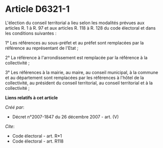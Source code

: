 # Article D6321-1

L'élection du conseil territorial a lieu selon les modalités prévues aux articles R. 1 à R. 97 et aux articles R. 118 à R.
128 du code électoral et dans les conditions suivantes :

1° Les références au sous-préfet et au préfet sont remplacées par la référence au représentant de l'Etat ;

2° La référence à l'arrondissement est remplacée par la référence à la collectivité ;

3° Les références à la mairie, au maire, au conseil municipal, à la commune et au département sont remplacées par les
références à l'hôtel de la collectivité, au président du conseil territorial, au conseil territorial et à la collectivité ;

**Liens relatifs à cet article**

_Créé par_:

  - Décret n°2007-1847 du 26 décembre 2007 - art. (V)

_Cite_:

  - Code électoral - art. R*1
  - Code électoral - art. R118
